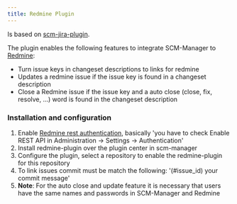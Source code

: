 ```yaml
---
title: Redmine Plugin
---
```


Is based on [scm-jira-plugin](jira-plugin.md).

The plugin enables the following features to integrate SCM-Manager to
[Redmine](http://www.redmine.org/):

- Turn issue keys in changeset descriptions to links for redmine
- Updates a redmine issue if the issue key is found in a changeset description
- Close a Redmine issue if the issue key and a auto close (close, fix, resolve, \...) 
    word is found in the changeset description

### Installation and configuration

1.  Enable [Redmine rest authentication](https://www.redmine.org/projects/redmine/wiki/Rest_api#Authentication), basically
    \'you have to check Enable REST API in Administration -\> Settings
    -\> Authentication\'
2.  Install redmine-plugin over the plugin center in scm-manager
3.  Configure the plugin, select a repository to enable the
    redmine-plugin for this repository
4.  To link issues commit must be match the following: \'(\#issue\_id)
    your commit message\'
5.  **Note**: For the auto close and update feature it is necessary
    that users have the same names and passwords in SCM-Manager and
    Redmine
